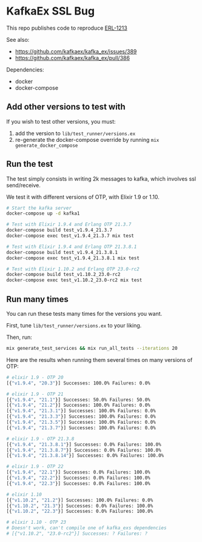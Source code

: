 # KafkaEx SSL Bug

This repo publishes code to reproduce [ERL-1213](https://bugs.erlang.org/browse/ERL-1213)

See also:

* https://github.com/kafkaex/kafka_ex/issues/389
* https://github.com/kafkaex/kafka_ex/pull/386

Dependencies:

* docker
* docker-compose

## Add other versions to test with

If you wish to test other versions, you must:

1. add the version to `lib/test_runner/versions.ex`
2. re-generate the docker-compose override by running `mix generate_docker_compose`

## Run the test

The test simply consists in writing 2k messages to kafka, which involves ssl send/receive.

We test it with different versions of OTP, with Elixir 1.9 or 1.10.

```bash
# Start the kafka server
docker-compose up -d kafka1

# Test with Elixir 1.9.4 and Erlang OTP 21.3.7
docker-compose build test_v1.9.4_21.3.7
docker-compose exec test_v1.9.4_21.3.7 mix test

# Test with Elixir 1.9.4 and Erlang OTP 21.3.8.1
docker-compose build test_v1.9.4_21.3.8.1
docker-compose exec test_v1.9.4_21.3.8.1 mix test

# Test with Elixir 1.10.2 and Erlang OTP 23.0-rc2
docker-compose build test_v1.10.2_23.0-rc2
docker-compose exec test_v1.10.2_23.0-rc2 mix test
```

## Run many times

You can run these tests many times for the versions you want.

First, tune `lib/test_runner/versions.ex` to your liking.

Then, run:

```bash
mix generate_test_services && mix run_all_tests --iterations 20
```

Here are the results when running them several times on many versions of OTP:

```bash
# elixir 1.9 - OTP 20
[{"v1.9.4", "20.3"}] Successes: 100.0% Failures: 0.0%

# elixir 1.9 - OTP 21
[{"v1.9.4", "21.1"}] Successes: 50.0% Failures: 50.0%
[{"v1.9.4", "21.2"}] Successes: 100.0% Failures: 0.0%
[{"v1.9.4", "21.3.1"}] Successes: 100.0% Failures: 0.0%
[{"v1.9.4", "21.3.3"}] Successes: 100.0% Failures: 0.0%
[{"v1.9.4", "21.3.5"}] Successes: 100.0% Failures: 0.0%
[{"v1.9.4", "21.3.7"}] Successes: 100.0% Failures: 0.0%

# elixir 1.9 - OTP 21.3.8
[{"v1.9.4", "21.3.8.1"}] Successes: 0.0% Failures: 100.0%
[{"v1.9.4", "21.3.8.7"}] Successes: 0.0% Failures: 100.0%
[{"v1.9.4", "21.3.8.14"}] Successes: 0.0% Failures: 100.0%

# elixir 1.9 - OTP 22
[{"v1.9.4", "22.1"}] Successes: 0.0% Failures: 100.0%
[{"v1.9.4", "22.2"}] Successes: 0.0% Failures: 100.0%
[{"v1.9.4", "22.3"}] Successes: 0.0% Failures: 100.0%

# elixir 1.10
[{"v1.10.2", "21.2"}] Successes: 100.0% Failures: 0.0%
[{"v1.10.2", "21.3"}] Successes: 0.0% Failures: 100.0%
[{"v1.10.2", "22.3"}] Successes: 0.0% Failures: 100.0%

# elixir 1.10 - OTP 23
# Doesn't work, can't compile one of kafka_exs dependencies
# [{"v1.10.2", "23.0-rc2"}] Successes: ? Failures: ?
```
